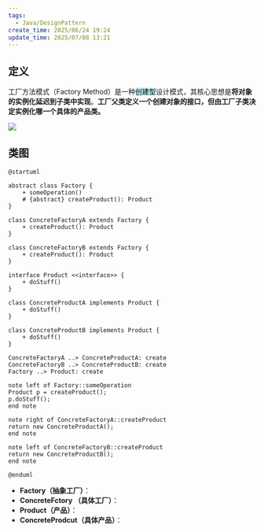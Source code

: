 ```yaml
---
tags:
  - Java/DesignPattern
create_time: 2025/06/24 19:24
update_time: 2025/07/08 13:21
---
```


## 定义

工厂方法模式（Factory Method）是一种<mark style="background: #ABF7F7A6;">创建型</mark>设计模式，其核心思想是**将对象的实例化延迟到子类中实现**。**工厂父类定义一个创建对象的接口，但由工厂子类决定实例化哪一个具体的产品类。**

![](https://img.xiaorang.fun/202506251258762.png)

## 类图

```plantuml
@startuml

abstract class Factory {
	+ someOperation()
	# {abstract} createProduct(): Product
}

class ConcreteFactoryA extends Factory {
	+ createProduct(): Product
}

class ConcreteFactoryB extends Factory {
	+ createProduct(): Product
}

interface Product <<interface>> {
	+ doStuff()
}

class ConcreteProductA implements Product {
	+ doStuff()
}

class ConcreteProductB implements Product {
	+ doStuff()
}

ConcreteFactoryA ..> ConcreteProductA: create
ConcreteFactoryB ..> ConcreteProductB: create
Factory ..> Product: create

note left of Factory::someOperation
Product p = createProduct();
p.doStuff();
end note

note right of ConcreteFactoryA::createProduct
return new ConcreteProductA();
end note

note left of ConcreteFactoryB::createProduct
return new ConcreteProductB();
end note

@enduml
```

- **Factory（抽象工厂）**：
- **ConcreteFctory （具体工厂）**：
- **Product（产品）**：
- **ConcreteProdcut（具体产品）**：
